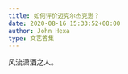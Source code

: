 ```yaml
---
title: 如何评价迈克尔杰克逊？
date: 2020-08-16 15:33:52+00:00
author: John Hexa
type: 文艺答集
---
```

风流潇洒之人。


